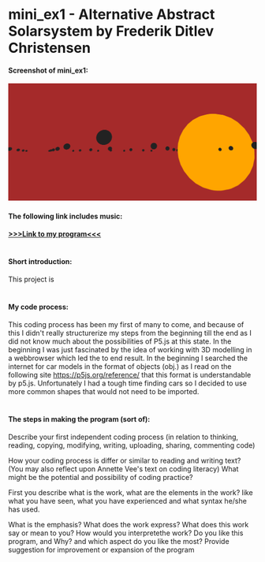 # mini_ex1 - Alternative Abstract Solarsystem by Frederik Ditlev Christensen
#### Screenshot of mini_ex1:
![alt text](mini_ex1.3.png "Alternative Abstract Solarsystem")
#### The following link includes music:
#### [>>>Link to my program<<<](http://rawgit.com/Mightydeeze/mini_ex/mini_ex_main/mini_ex1/Excercises/empty-example/index.html)
#
#### Short introduction:
This project is
#
#### My code process:
This coding process has been my first of many to come, and because of this I didn't really structurerize my steps from the beginning till the end as I did not know much about the possibilities of P5.js at this state. In the beginning I was just fascinated by the idea of working with 3D modelling in a webbrowser which led the to end result. In the beginning I searched the internet for car models in the format of objects (obj.) as I read on the following site https://p5js.org/reference/ that this format is understandable by p5.js. Unfortunately I had a tough time finding cars so I decided to use more common shapes that would not need to be imported. 
#
#### The steps in making the program (sort of):


Describe your first independent coding process (in relation to thinking, reading, copying, modifying, writing, uploading, sharing, commenting code)




How your coding process is differ or similar to reading and writing text? (You may also reflect upon Annette Vee's text on coding literacy)
What might be the potential and possibility of coding practice?



First you describe what is the work, what are the elements in the work? like what you have seen, what you have experienced and what syntax he/she has used.


What is the emphasis? What does the work express? What does this work say or mean to you? How would you interpretethe work?
Do you like this program, and Why? and which aspect do you like the most?
Provide suggestion for improvement or expansion of the program





